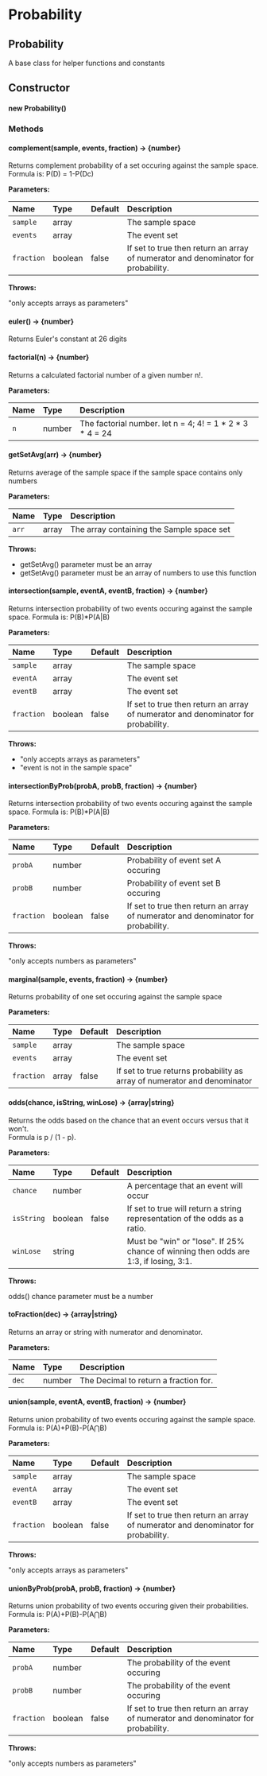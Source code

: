 # Probability

##  Probability

A base class for helper functions and constants

## Constructor

####  new Probability\(\) <a id="Probability"></a>

### Methods

####  complement\(sample, events, fraction\) → {number} <a id="complement"></a>

Returns complement probability of a set occuring against the sample space. Formula is: P\(D\) = 1-P\(Dc\)

**Parameters:**

| Name | Type | Default | Description |
| :--- | :--- | :--- | :--- |
| `sample` |  array |  | The sample space |
| `events` |  array |  | The event set |
| `fraction` |  boolean |  false | If set to true then return an array of numerator and denominator for probability. |

**Throws:**

"only accepts arrays as parameters" 

####  euler\(\) → {number} <a id="euler"></a>

Returns Euler's constant at 26 digits 

####  factorial\(n\) → {number} <a id="factorial"></a>

Returns a calculated factorial number of a given number n!.

**Parameters:**

| Name | Type | Description |
| :--- | :--- | :--- |
| `n` |  number | The factorial number. let n = 4; 4! = 1 \* 2 \* 3 \* 4 = 24 |

####  getSetAvg\(arr\) → {number} <a id="getSetAvg"></a>

Returns average of the sample space if the sample space contains only numbers

**Parameters:**

| Name | Type | Description |
| :--- | :--- | :--- |
| `arr` |  array | The array containing the Sample space set |

**Throws:**

* getSetAvg\(\) parameter must be an array
* getSetAvg\(\) parameter must be an array of numbers to use this function

####  intersection\(sample, eventA, eventB, fraction\) → {number} <a id="intersection"></a>

Returns intersection probability of two events occuring against the sample space. Formula is: P\(B\)\*P\(A\|B\)

**Parameters:**

| Name | Type | Default | Description |
| :--- | :--- | :--- | :--- |
| `sample` |  array |  | The sample space |
| `eventA` |  array |  | The event set |
| `eventB` |  array |  | The event set |
| `fraction` |  boolean |  false | If set to true then return an array of numerator and denominator for probability. |

**Throws:**

* "only accepts arrays as parameters"
* "event is not in the sample space"

####  intersectionByProb\(probA, probB, fraction\) → {number} <a id="intersectionByProb"></a>

Returns intersection probability of two events occuring against the sample space. Formula is: P\(B\)\*P\(A\|B\)

**Parameters:**

| Name | Type | Default | Description |
| :--- | :--- | :--- | :--- |
| `probA` |  number |  | Probability of event set A occuring |
| `probB` |  number |  | Probability of event set B occuring |
| `fraction` |  boolean |  false | If set to true then return an array of numerator and denominator for probability. |

**Throws:**

"only accepts numbers as parameters" 

####  marginal\(sample, events, fraction\) → {number} <a id="marginal"></a>

Returns probability of one set occuring against the sample space

**Parameters:**

| Name | Type | Default | Description |
| :--- | :--- | :--- | :--- |
| `sample` |  array |  | The sample space |
| `events` |  array |  | The event set |
| `fraction` |  array |  false | If set to true returns probability as array of numerator and denominator |

####  odds\(chance, isString, winLose\) → {array\|string} <a id="odds"></a>

Returns the odds based on the chance that an event occurs versus that it won't.  
 Formula is p / \(1 - p\).

**Parameters:**

| Name | Type | Default | Description |
| :--- | :--- | :--- | :--- |
| `chance` |  number |  | A percentage that an event will occur |
| `isString` |  boolean |  false | If set to true will return a string representation of the odds as a ratio. |
| `winLose` |  string |  | Must be "win" or "lose". If 25% chance of winning then odds are 1:3, if losing, 3:1. |

**Throws:**

odds\(\) chance parameter must be a number 

####  toFraction\(dec\) → {array\|string} <a id="toFraction"></a>

Returns an array or string with numerator and denominator.

**Parameters:**

| Name | Type | Description |
| :--- | :--- | :--- |
| `dec` |  number | The Decimal to return a fraction for. |

####  union\(sample, eventA, eventB, fraction\) → {number} <a id="union"></a>

Returns union probability of two events occuring against the sample space. Formula is: P\(A\)+P\(B\)-P\(A⋂B\)

**Parameters:**

| Name | Type | Default | Description |
| :--- | :--- | :--- | :--- |
| `sample` |  array |  | The sample space |
| `eventA` |  array |  | The event set |
| `eventB` |  array |  | The event set |
| `fraction` |  boolean |  false | If set to true then return an array of numerator and denominator for probability. |

**Throws:**

"only accepts arrays as parameters" 

####  unionByProb\(probA, probB, fraction\) → {number} <a id="unionByProb"></a>

Returns union probability of two events occuring given their probabilities. Formula is: P\(A\)+P\(B\)-P\(A⋂B\)

**Parameters:**

| Name | Type | Default | Description |
| :--- | :--- | :--- | :--- |
| `probA` |  number |  | The probability of the event occuring |
| `probB` |  number |  | The probability of the event occuring |
| `fraction` |  boolean |  false | If set to true then return an array of numerator and denominator for probability. |

**Throws:**

"only accepts numbers as parameters"

